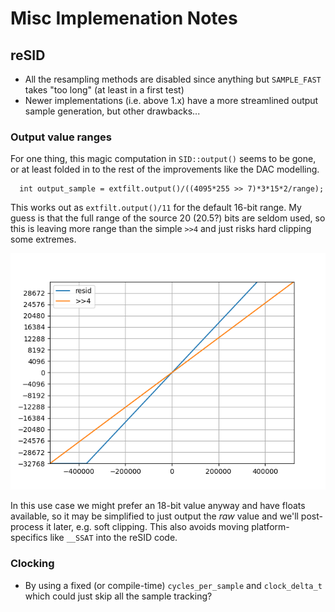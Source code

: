 # Misc Implemenation Notes

## reSID
- All the resampling methods are disabled since anything but `SAMPLE_FAST` takes "too long" (at least in a first test)
- Newer implementations (i.e. above 1.x) have a more streamlined output sample generation, but other drawbacks...

### Output value ranges
For one thing, this magic computation in `SID::output()` seems to be gone, or at least folded in to the rest of the improvements like the DAC modelling.
```
  int output_sample = extfilt.output()/((4095*255 >> 7)*3*15*2/range);
```
This works out as `extfilt.output()/11` for the default 16-bit range. My guess is that the full range of the source 20 (20.5?) bits are seldom used, so this is leaving more range than the simple `>>4` and just risks hard clipping some extremes.

![plot](./20_16.png)

In this use case we might prefer an 18-bit value anyway and have floats available, so it may be simplified to just output the _raw_ value and we'll post-process it later, e.g. soft clipping. This also avoids moving platform-specifics like `__SSAT` into the reSID code.


### Clocking
- By using a fixed (or compile-time) `cycles_per_sample` and `clock_delta_t` which could just skip all the sample tracking? 
